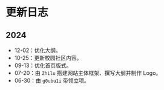 # 更新日志

## 2024

- 12-02：优化大纲。
- 10-25：更新校园社区内容。
- 09-13：优化首页版式。
- 07-20：由 `Zhilu` 搭建网站主体框架、撰写大纲并制作 Logo。
- 06-30：由 `g0ubu1i` 带领立项。
